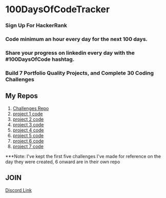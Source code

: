 # 100DaysOfCodeTracker

### Sign Up For HackerRank 
### Code minimum an hour every day for the next 100 days.
### Share your progress on linkedin every day with the #100DaysOfCode hashtag.
### Build 7 Portfolio Quality Projects, and Complete 30 Coding Challenges


## My Repos
 1. [Challenges Repo](https://github.com/LillianpParker/100-Days-Of-Code-Challenges.git)
 1. [project 1 code](https://github.com/LillianpParker/Book-In-It)
 1. [project 2 code]()
 1. [project 3 code]()
 1. [project 4 code]()
 1. [project 5 code]()
 1. [project 6 code]()
 1. [project 7 code]()

***Note: I've kept the first five challenges I've made for reference on the day they were created, 6 onward are in their own repo

## JOIN
[Discord Link](https://discord.gg/wJ4y2Jc)

